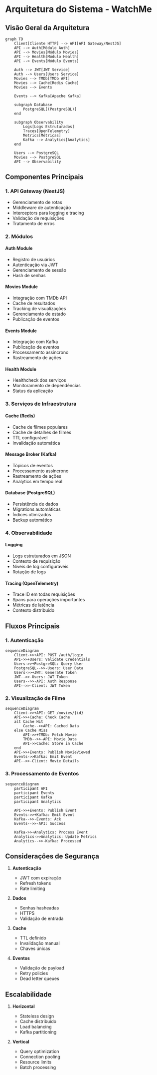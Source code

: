# Arquitetura do Sistema - WatchMe

## Visão Geral da Arquitetura

```mermaid
graph TD
    Client[Cliente HTTP] --> API[API Gateway/NestJS]
    API --> Auth[Módulo Auth]
    API --> Movies[Módulo Movies]
    API --> Health[Módulo Health]
    API --> Events[Módulo Events]
    
    Auth --> JWT[JWT Service]
    Auth --> Users[Users Service]
    Movies --> TMDb[TMDb API]
    Movies --> Cache[Redis Cache]
    Movies --> Events
    
    Events --> Kafka[Apache Kafka]
    
    subgraph Database
        PostgreSQL[(PostgreSQL)]
    end
    
    subgraph Observability
        Logs[Logs Estruturados]
        Traces[OpenTelemetry]
        Metrics[Métricas]
        Kafka --> Analytics[Analytics]
    end
    
    Users --> PostgreSQL
    Movies --> PostgreSQL
    API --> Observability
```

## Componentes Principais

### 1. API Gateway (NestJS)
- Gerenciamento de rotas
- Middleware de autenticação
- Interceptors para logging e tracing
- Validação de requisições
- Tratamento de erros

### 2. Módulos

#### Auth Module
- Registro de usuários
- Autenticação via JWT
- Gerenciamento de sessão
- Hash de senhas

#### Movies Module
- Integração com TMDb API
- Cache de resultados
- Tracking de visualizações
- Gerenciamento de estado
- Publicação de eventos

#### Events Module
- Integração com Kafka
- Publicação de eventos
- Processamento assíncrono
- Rastreamento de ações

#### Health Module
- Healthcheck dos serviços
- Monitoramento de dependências
- Status da aplicação

### 3. Serviços de Infraestrutura

#### Cache (Redis)
- Cache de filmes populares
- Cache de detalhes de filmes
- TTL configurável
- Invalidação automática

#### Message Broker (Kafka)
- Tópicos de eventos
- Processamento assíncrono
- Rastreamento de ações
- Analytics em tempo real

#### Database (PostgreSQL)
- Persistência de dados
- Migrations automáticas
- Índices otimizados
- Backup automático

### 4. Observabilidade

#### Logging
- Logs estruturados em JSON
- Contexto de requisição
- Níveis de log configuráveis
- Rotação de logs

#### Tracing (OpenTelemetry)
- Trace ID em todas requisições
- Spans para operações importantes
- Métricas de latência
- Contexto distribuído

## Fluxos Principais

### 1. Autenticação
```mermaid
sequenceDiagram
    Client->>+API: POST /auth/login
    API->>+Users: Validate Credentials
    Users->>+PostgreSQL: Query User
    PostgreSQL-->>-Users: User Data
    Users->>+JWT: Generate Token
    JWT-->>-Users: JWT Token
    Users-->>-API: Auth Response
    API-->>-Client: JWT Token
```

### 2. Visualização de Filme
```mermaid
sequenceDiagram
    Client->>+API: GET /movies/{id}
    API->>+Cache: Check Cache
    alt Cache Hit
        Cache-->>API: Cached Data
    else Cache Miss
        API->>+TMDb: Fetch Movie
        TMDb-->>-API: Movie Data
        API->>Cache: Store in Cache
    end
    API->>+Events: Publish MovieViewed
    Events->>Kafka: Emit Event
    API-->>-Client: Movie Details
```

### 3. Processamento de Eventos
```mermaid
sequenceDiagram
    participant API
    participant Events
    participant Kafka
    participant Analytics
    
    API->>+Events: Publish Event
    Events->>+Kafka: Emit Event
    Kafka-->>-Events: Ack
    Events-->>-API: Success
    
    Kafka->>+Analytics: Process Event
    Analytics->>Analytics: Update Metrics
    Analytics-->>-Kafka: Processed
```

## Considerações de Segurança

1. **Autenticação**
   - JWT com expiração
   - Refresh tokens
   - Rate limiting

2. **Dados**
   - Senhas hasheadas
   - HTTPS
   - Validação de entrada

3. **Cache**
   - TTL definido
   - Invalidação manual
   - Chaves únicas

4. **Eventos**
   - Validação de payload
   - Retry policies
   - Dead letter queues

## Escalabilidade

1. **Horizontal**
   - Stateless design
   - Cache distribuído
   - Load balancing
   - Kafka partitioning

2. **Vertical**
   - Query optimization
   - Connection pooling
   - Resource limits
   - Batch processing 